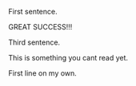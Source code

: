 First sentence.


GREAT SUCCESS!!!


Third sentence.

This is something you cant read yet.


First line on my own.
